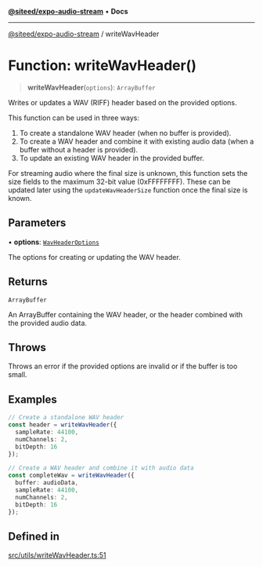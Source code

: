 [**@siteed/expo-audio-stream**](../README.md) • **Docs**

***

[@siteed/expo-audio-stream](../README.md) / writeWavHeader

# Function: writeWavHeader()

> **writeWavHeader**(`options`): `ArrayBuffer`

Writes or updates a WAV (RIFF) header based on the provided options.

This function can be used in three ways:
1. To create a standalone WAV header (when no buffer is provided).
2. To create a WAV header and combine it with existing audio data (when a buffer without a header is provided).
3. To update an existing WAV header in the provided buffer.

For streaming audio where the final size is unknown, this function sets the size fields
to the maximum 32-bit value (0xFFFFFFFF). These can be updated later using the
`updateWavHeaderSize` function once the final size is known.

## Parameters

• **options**: [`WavHeaderOptions`](../interfaces/WavHeaderOptions.md)

The options for creating or updating the WAV header.

## Returns

`ArrayBuffer`

An ArrayBuffer containing the WAV header, or the header combined with the provided audio data.

## Throws

Throws an error if the provided options are invalid or if the buffer is too small.

## Examples

```ts
// Create a standalone WAV header
const header = writeWavHeader({
  sampleRate: 44100,
  numChannels: 2,
  bitDepth: 16
});
```

```ts
// Create a WAV header and combine it with audio data
const completeWav = writeWavHeader({
  buffer: audioData,
  sampleRate: 44100,
  numChannels: 2,
  bitDepth: 16
});
```

## Defined in

[src/utils/writeWavHeader.ts:51](https://github.com/deeeed/expo-audio-stream/blob/36de79449351c4f2d09febaf547f0a33d7afafd9/packages/expo-audio-stream/src/utils/writeWavHeader.ts#L51)
